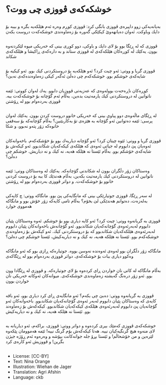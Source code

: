 # خوشكەكەی ڤووزی چی ووت؟

##
بەیانەیەكی زوو داپیرەی ڤووزی بانگی كرد: ڤووزی كوڕم وەرە ئەم هێلكەیە بگرە و بیبە بۆ دایك وباوكت. ئەوان دەیانهەوێ كیكێكی گەورە بۆ زەماوەندی خوشكەكەت دروست بكەن

##
ڤووزی كە لە ڕێگا بوو بۆ لای دایك و باوكی، دوو كوڕی بینی كە خەریكی میوە لێكردنەوە بوون. یەكێك لە كوڕەكان هێلكەكەی لە ڤووزی ستاند و بە دارەكەی ڕاكیشا و هێلكەكەی شكاند

##
ڤووزی گریا و ووتی: ئەو چیت كرد؟ ئەو هێلكەیە بۆ دروستكردنی كیك بوو. ئەو كیكیە بۆ شایەكەی خوشكم بوو. خوشكەكەم چی دەڵێ ئەگەر كیكی زەماوەندەكەی نەبێ؟

##
كوڕەكان ناڕەحەت بوولەوەی كە عەزیەتی ڤووزیان دابوو. یەك لەوان كووتی: ئێمە ناتوانین لە دروستكردنی كیك یارمەتیت بدەین، بەڵام ئەم گۆچانە بۆ خوشكەكەت ببە. ڤووزی بەردەوام بوو لە ڕۆشتن

##
لە ڕێگای ماڵەوەی دوو پیاوی بینی كە خەریكی خانوو دروست كردن بوون. یەكێك لەوان پرسی: ئێمە دەتوانین ئەو گۆچانە بە هێزەی تۆ بەكاربێنین؟ بەڵام گۆچانەكە بۆ سەقفی خانوەكە زۆر پتەو نەبوو، و شكا

##
ڤووزی گریا و ووتی: ئێوە چیتان كرد؟ ئەو گۆچانە دیاریەك بوو بۆ خۆشكەكەم. باخەوانەكان ئەوەیان پێ دابووم لە جیاتی ئەوەی كە هێلكەی كیكەكەیان شكاندبوو. ئەو كیكەش بۆ شایەكەی خۆشكم بوو. بەڵام ئێستا نە هێلكە هەیە، نە كیك و نە دیاریش. خوشكم چی دەڵێ؟

##
وەستاكان زۆر دڵگران بوون لە شكاندنی گۆچانەكە. یەكێك لە وەستاكان ووتی: ئێمە ناتوانین لە دروستكردنی كیك یارمەتیت بكەین، بەڵام هەندێك كا ببە بۆ دروست كردنی خانوو بۆ خوشكەكەت. و دواتر ڤووزی بەردەوام بوو لە ڕۆشتن

##
لە سەر ڕێگا، ڤووزی جوتیارێكی بینی كە مانگایەكی پێ بوو. مانگاكە ووتی: چ كایەكی بەلەزەت، دەتوانم هەندێكی لێ بخۆم؟ بەڵام تامی كایەكە زۆر خۆش بوو و مانگاكە هەمووی خوارد

##
ڤووزی بە گریانەوە ووتی: چیت كرد؟ ئەو كایە دیاری بوو بۆ خوشكم. ئەوە وەستاكان پێیان دابووم لەبەرئەوەی گۆچانەكەیان شكاندبوو. ئەو گۆچانەش باخەوانەكان پێیان دابووم لەبەرئەوەی هێلكەكەیان شكاندبوو كە بۆ دروستكردنی كیك. ئەو كیكەش بۆ زەماوەندی خوشكەكەم بوو. ئێستا نە هێلكە هەیە، نە كیك و نە دیاریەكیش، ئێستا خوشكم چی دەلێ؟

##
مانگاكە زۆر دڵگران بوو لەوەی ئەوەندە نەوسن بووە. جوتیارەكە ڕازی بوو كە ئەو مانگاكە وەكوو دیاری ببات بۆ خوشكەكەی. دواتر ڤووزی بەردەوام بوو لە ڕێگاكەی

##
بەڵام مانگاكە لە كاتی نان خواردن ڕای كردەوە بۆ لای جوتیارەكە. و ڤووزی لە ڕێگادا وون بوو. ئەو زۆر درەنگ گەیشتە زەماوەندی خوشكەكەی. میوانەكان ئەوكاتە خەریكی نان خواردن بوون

##
ڤووزی بە گریانەوە ووتی: دەبێ چی بكەم؟ ئەو مانگایەی ڕای كرد دیاری بوو، ئەو باقە كایەی كە وەستاكان پێیان دابووم لەبەر ئەوەی گۆچانەكەیان شكاندبوو. باخەوانەكان ئەو گۆچانەیان پێ دابووم لەبەرئەوەی هێلكەی كیكەكەیان شكاندبوو. كیكەكەش بۆ زەماوەند بوو. ئێستا نە هێلكە هەیە، نە كیك و نە دیاریەكیش

##
خوشكەكەی ڤووزی كەمێك بیری كردەوە و دواتر ووتی: ڤووزی، براكەم، ئەو دیاریانە بە لای منەوە هیچ گرنگیەكیان نییە. هەتا كیكەكەش بۆم گرنگ نییە! ئێمە هەموومان پێكەوە لێرەین و من خۆشحاڵم! و ئێستا بڕۆ جلە جوانەكانت بپۆشە و وەرەوە ئەم ڕۆژە جیژن بگرین! و ڤووزیش ئەو كارەی كرد

##
* License: [CC-BY]
* Text: Nina Orange
* Illustration: Wiehan de Jager
* Translation: Agri Afshin
* Language: ckb

